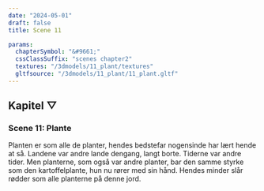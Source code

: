 ```yaml
---
date: "2024-05-01"
draft: false
title: Scene 11

params:
  chapterSymbol: "&#9661;"
  cssClassSuffix: "scenes chapter2"
  textures: "/3dmodels/11_plant/textures"
  gltfsource: "/3dmodels/11_plant/11_plant.gltf"
---
```

## Kapitel &#9661;
### Scene 11: Plante
<canvas id="c"></canvas>

Planten er som alle de planter, hendes bedstefar nogensinde har lært hende at så. Landene var andre lande dengang, langt borte. Tiderne var andre tider. Men planterne, som også var andre planter, bar den samme styrke som den kartoffelplante, hun nu rører med sin hånd. Hendes minder slår rødder som alle planterne på denne jord.
